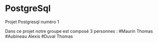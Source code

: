 # PostgreSql
Projet Postgresql numéro 1

Dans ce projet notre groupe est composé 3 personnes :
#Maurin Thomas
#Aubineau Alexis
#Duval Thomas

